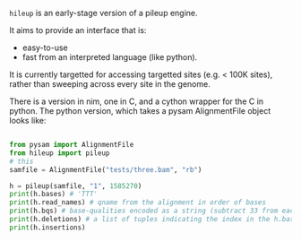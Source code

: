`hileup` is an early-stage version of a pileup engine.

It aims to provide an interface that is:
+ easy-to-use
+ fast from an interpreted language (like python).

It is currently targetted for accessing targetted sites (e.g. < 100K sites), rather
than sweeping across every site in the genome.

There is a version in nim, one in C, and a cython wrapper for the C in python.
The python version, which takes a pysam AlignmentFile object looks like:

```Python

from pysam import AlignmentFile
from hileup import pileup
# this
samfile = AlignmentFile("tests/three.bam", "rb")

h = pileup(samfile, "1", 1585270)
print(h.bases) # 'TTT'
print(h.read_names) # qname from the alignment in order of bases
print(h.bqs) # base-qualities encoded as a string (subtract 33 from each char to get qual)
print(h.deletions) # a list of tuples indicating the index in the h.bases string and the length.
print(h.insertions)

```
